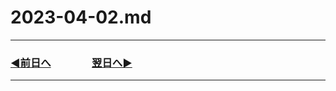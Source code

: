 # 2023-04-02.md

---
### [◀️前日へ](https://github.com/yuasys/chatty-journal/blob/main/2023/04/2023-04-01.md)&emsp;&emsp;&emsp;&emsp;[翌日へ▶️](https://github.com/yuasys/chatty-journal/blob/main/2023/04/2023-04-03.md)

---
